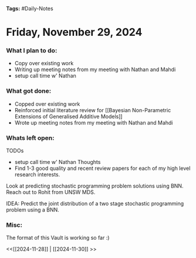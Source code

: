 **Tags:** #Daily-Notes
# Friday, November 29, 2024

### What I plan to do:
-  Copy over existing work
-  Writing up meeting notes from my meeting with Nathan and Mahdi
-  setup call time w' Nathan  
### What got done:
- Copped over existing work
- Reinforced initial literature review for [[Bayesian Non-Parametric Extensions of Generalised Additive Models]]
- Wrote up meeting notes from my meeting with Nathan and Mahdi
### Whats left open:
TODOs
- setup call time w' Nathan 
Thoughts
- Find 1-3 good quality and recent review papers for each of my high level research interests. 

Look at predicting stochastic programming problem solutions using BNN. Reach out to Rohit from UNSW MDS. 

IDEA: Predict the joint distribution of a two stage stochastic programming problem using a BNN.
### Misc:

The format of this Vault is working so far :)

<<[[2024-11-28]] | [[2024-11-30]] >>
